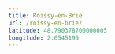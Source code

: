 ```yaml
---
title: Roissy-en-Brie
url: /roissy-en-brie/
latitude: 48.790378700000005
longitude: 2.6545195
---
```

